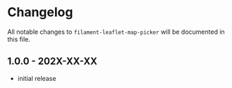 # Changelog

All notable changes to `filament-leaflet-map-picker` will be documented in this file.

## 1.0.0 - 202X-XX-XX

- initial release
